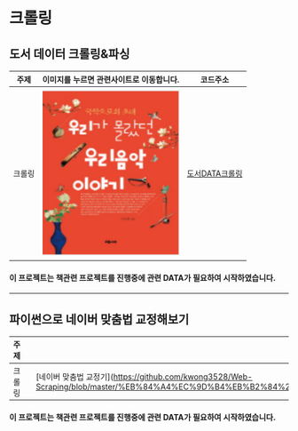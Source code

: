 # 크롤링

## 도서 데이터 크롤링&파싱

<!-- <pre><code><pre/><code/>안에 코드를 넣으면 된다 -->
| 주제 |이미지를 누르면 관련사이트로 이동합니다.| 코드주소 |
|------|-----|----------|
|크롤링|<a href="https://www.culture.go.kr/knowledge/bookList.do" target="_blank"><img src="./img/책표지.PNG" width="100%" height="50%">|[도서DATA크롤링](https://github.com/kwong3528/Web-Scraping/blob/master/%EB%8F%84%EC%84%9C%EB%8D%B0%EC%9D%B4%ED%84%B0%EB%A5%BC%20%ED%81%AC%EB%A1%A4%EB%A7%81%20%ED%95%B4%EB%B3%B4%EC%9E%90/%EB%8F%84%EC%84%9Cdata%20%ED%81%AC%EB%A1%A4%EB%A7%81.ipynb)|

#### 이 프로젝트는 책관련 프로젝트를 진행중에 관련 DATA가 필요하여 시작하였습니다.

---------------

## 파이썬으로 네이버 맞춤법 교정해보기

<!-- <pre><code><pre/><code/>안에 코드를 넣으면 된다 -->
| 주제 || 코드주소 |
|------|-----|----------|
|크롤링|<img src="./img/naver.jpg" width="100%" height="50%">|[네이버 맞춤법 교정기](https://github.com/kwong3528/Web-Scraping/blob/master/%EB%84%A4%EC%9D%B4%EB%B2%84%20%EB%A7%9E%EC%B6%A4%EB%B2%95%20%EA%B5%90%EC%A0%95%EA%B8%B0%EB%A5%BC%20%EC%9E%90%EB%8F%99%ED%99%94%ED%95%B4%EB%B3%B4%EC%9E%90/%EB%84%A4%EC%9D%B4%EB%B2%84%EB%A7%9E%EC%B6%A4%EB%B2%95%EA%B5%90%EC%A0%95.ipynb|

#### 이 프로젝트는 책관련 프로젝트를 진행중에 관련 DATA가 필요하여 시작하였습니다.
